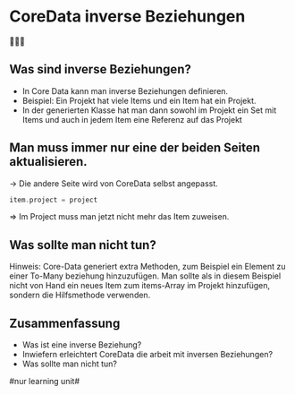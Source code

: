 # CoreData inverse Beziehungen
🧑‍🤝‍🧑

## Was sind inverse Beziehungen?
- In Core Data kann man inverse Beziehungen definieren.
- Beispiel: Ein Projekt hat viele Items und ein Item hat ein Projekt.
- In der generierten Klasse hat man dann sowohl im Projekt ein Set mit Items und auch in jedem Item eine Referenz auf das Projekt

## Man muss immer nur eine der beiden Seiten aktualisieren.

-\> Die andere Seite wird von CoreData selbst angepasst.

```swift
item.project = project
```

=\> Im Project muss man jetzt nicht mehr das Item zuweisen.

## Was sollte man nicht tun?
Hinweis: Core-Data generiert extra Methoden, zum Beispiel ein Element zu einer To-Many beziehung hinzuzufügen. Man sollte als in diesem Beispiel nicht von Hand ein neues Item zum items-Array im Projekt hinzufügen, sondern die Hilfsmethode verwenden.

## Zusammenfassung
- Was ist eine inverse Beziehung?
- Inwiefern erleichtert CoreData die arbeit mit inversen Beziehungen?
- Was sollte man nicht tun?


#nur learning unit#